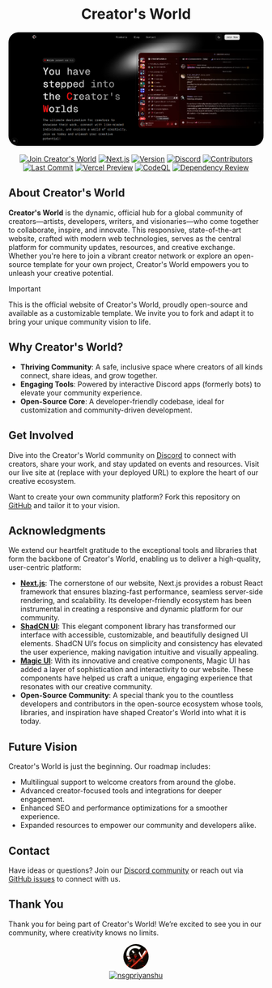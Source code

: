 <div align="center">

# Creator's World

<img src="public/assets/og_main.png" alt="Creator's World Icon" style="border-radius: 20px;" />

<br>

[![Join Creator's World](https://custom-icon-badges.demolab.com/badge/Creators%20World-000000.svg?logo=creators_world&logoColor=white)](https://discord.gg/7SAcEv7MDd)
[![Next.js](https://img.shields.io/github/package-json/dependency-version/nsgpriyanshu/creatorsworld/next?color=black&logo=next.js)](https://nextjs.org/)
[![Version](https://img.shields.io/github/package-json/v/nsgpriyanshu/creatorsworld?color=ff3b30)](https://github.com/nsgpriyanshu/creatorsworld)
[![Discord](https://img.shields.io/discord/855781247480496130?color=5865F2&logo=discord&logoColor=white)](https://discord.gg/7SAcEv7MDd)
[![Contributors](https://img.shields.io/github/contributors/nsgpriyanshu/creatorsworld?color=crimson)](https://github.com/nsgpriyanshu/creatorsworld/graphs/contributors)
[![Last Commit](https://img.shields.io/github/last-commit/nsgpriyanshu/creatorsworld)](https://github.com/nsgpriyanshu/creatorsworld)
[![Vercel Preview](https://img.shields.io/badge/Deployed%20on-Vercel-black?logo=vercel)](https://creatorsworld.vercel.app)
[![CodeQL](https://github.com/nsgpriyanshu/creatorsworld/actions/workflows/codeql.yml/badge.svg)](https://github.com/nsgpriyanshu/creatorsworld/actions/workflows/codeql.yml)
[![Dependency Review](https://github.com/nsgpriyanshu/creatorsworld/actions/workflows/dependency-review.yml/badge.svg)](https://github.com/nsgpriyanshu/creatorsworld/actions/workflows/dependency-review.yml)

</div>

## About Creator's World

**Creator's World** is the dynamic, official hub for a global community of creators—artists, developers, writers, and visionaries—who come together to collaborate, inspire, and innovate. This responsive, state-of-the-art website, crafted with modern web technologies, serves as the central platform for community updates, resources, and creative exchange. Whether you're here to join a vibrant creator network or explore an open-source template for your own project, Creator's World empowers you to unleash your creative potential.

> [!IMPORTANT]  
> This is the official website of Creator's World, proudly open-source and available as a customizable template. We invite you to fork and adapt it to bring your unique community vision to life.

## Why Creator's World?

- **Thriving Community**: A safe, inclusive space where creators of all kinds connect, share ideas, and grow together.
- **Engaging Tools**: Powered by interactive Discord apps (formerly bots) to elevate your community experience.
- **Open-Source Core**: A developer-friendly codebase, ideal for customization and community-driven development.

## Get Involved

Dive into the Creator's World community on [Discord](https://discord.gg/7SAcEv7MDd) to connect with creators, share your work, and stay updated on events and resources. Visit our live site at []() (replace with your deployed URL) to explore the heart of our creative ecosystem.

Want to create your own community platform? Fork this repository on [GitHub](https://github.com/nsgpriyanshu/creatorsworld) and tailor it to your vision.

## Acknowledgments

We extend our heartfelt gratitude to the exceptional tools and libraries that form the backbone of Creator's World, enabling us to deliver a high-quality, user-centric platform:

- **[Next.js](https://nextjs.org/)**: The cornerstone of our website, Next.js provides a robust React framework that ensures blazing-fast performance, seamless server-side rendering, and scalability. Its developer-friendly ecosystem has been instrumental in creating a responsive and dynamic platform for our community.
- **[ShadCN UI](https://ui.shadcn.com/)**: This elegant component library has transformed our interface with accessible, customizable, and beautifully designed UI elements. ShadCN UI’s focus on simplicity and consistency has elevated the user experience, making navigation intuitive and visually appealing.
- **[Magic UI](https://magicui.design/)**: With its innovative and creative components, Magic UI has added a layer of sophistication and interactivity to our website. These components have helped us craft a unique, engaging experience that resonates with our creative community.
- **Open-Source Community**: A special thank you to the countless developers and contributors in the open-source ecosystem whose tools, libraries, and inspiration have shaped Creator's World into what it is today.

## Future Vision

Creator's World is just the beginning. Our roadmap includes:

- Multilingual support to welcome creators from around the globe.
- Advanced creator-focused tools and integrations for deeper engagement.
- Enhanced SEO and performance optimizations for a smoother experience.
- Expanded resources to empower our community and developers alike.

## Contact

Have ideas or questions? Join our [Discord community](https://discord.gg/7SAcEv7MDd) or reach out via [GitHub issues](https://github.com/nsgpriyanshu/creatorsworld/issues) to connect with us.

## Thank You

Thank you for being part of Creator's World! We’re excited to see you in our community, where creativity knows no limits.

<div align="center">
  <img src="https://raw.githubusercontent.com/nsgpriyanshu/creatorsworld/main/public/icons/owner_one.png" alt="nsgpriyanshu" width="50" height="50" style="border-radius: 50%;" />
  <br>
  <a href="https://nsgpriyanshu.github.io">
    <img src="https://img.shields.io/badge/Developer-nsgpriyanshu-author.svg?color=f10a0a" alt="nsgpriyanshu" />
  </a>
</div>
